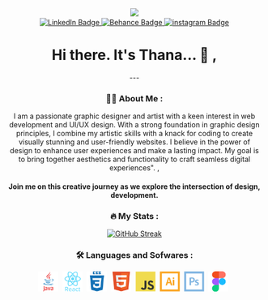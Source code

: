   <div id="header" align="center">
<div id="header" align="center">
  <img src="https://media.giphy.com/media/M9gbBd9nbDrOTu1Mqx/giphy.gif" width="100"/>
</div>
  <div id="badges">
  <a href="[your-linkedin-URL](https://www.linkedin.com/in/thanansajanr/)">
    <img src="https://img.shields.io/badge/LinkedIn-blue?style=for-the-badge&logo=linkedin&logoColor=white" alt="LinkedIn Badge"/>
  </a>
  <a href="https://www.behance.net/RTcreation">
    <img src="https://img.shields.io/badge/Behance-red?style=for-the-badge&logo=Behance&logoColor=white" alt="Behance Badge"/>
  </a>
  <a href="https://www.instagram.com/artworks.rt.creation/">
    <img src="https://img.shields.io/badge/instagram-blue?style=for-the-badge&logo=instagram&logoColor=white" alt="instagram Badge"/>
  </a>
     
</div>
  

  <h1> Hi there. It's Thana... 👋 ,</h1>
  ---

### 🙍‍♂️ About Me :
  I am a passionate graphic designer and artist with a keen interest in web development and UI/UX design. 
  With a strong foundation in graphic design principles, I combine my artistic skills with a knack for 
  coding to create visually stunning and user-friendly websites. I believe in the power of design to 
  enhance user experiences and make a lasting impact. My goal is to bring together aesthetics and 
  functionality to craft seamless digital experiences". ,<h4>Join me on this creative journey as we explore
  the intersection of design, development.</h4>
  ### :fire: My Stats :
   [![GitHub Streak](http://github-readme-streak-stats.herokuapp.com?user=Thanansajan&theme=blood-dark)](https://git.io/streak-stats)
  
  ### :hammer_and_wrench: Languages and Sofwares :
<div>
  <img src="https://github.com/devicons/devicon/blob/master/icons/java/java-original-wordmark.svg" title="Java" alt="Java" width="40" height="40"/>&nbsp;
  <img src="https://github.com/devicons/devicon/blob/master/icons/react/react-original-wordmark.svg" title="React" alt="React" width="40" height="40"/>&nbsp;
  <img src="https://github.com/devicons/devicon/blob/master/icons/css3/css3-plain-wordmark.svg"  title="CSS3" alt="CSS" width="40" height="40"/>&nbsp;
  <img src="https://github.com/devicons/devicon/blob/master/icons/html5/html5-original.svg" title="HTML5" alt="HTML" width="40" height="40"/>&nbsp;
  <img src="https://github.com/devicons/devicon/blob/master/icons/javascript/javascript-original.svg" title="JavaScript" alt="JavaScript" width="40" height="40"/>&nbsp;
  <img src="https://github.com/devicons/devicon/blob/master/icons/illustrator/illustrator-line.svg"  title="illustrator" alt="photoshop" width="40" height="40"/>&nbsp; 
 <img src="https://github.com/devicons/devicon/blob/master/icons/photoshop/photoshop-line.svg"  title="photoshop" alt="illustrator" width="40" height="40"/>&nbsp;
 <img src="https://github.com/devicons/devicon/blob/master/icons/figma/figma-original.svg" title="figma" alt="figma" width="40" height="40"/>&nbsp;

</div>

